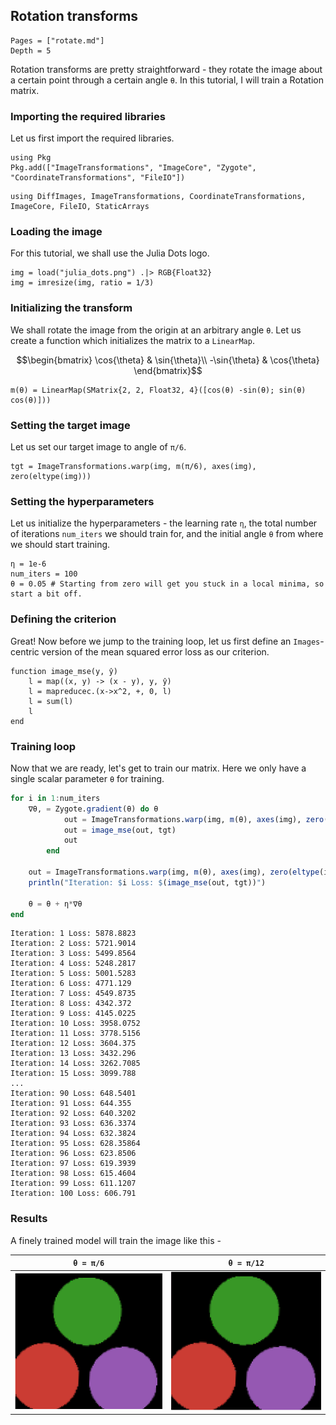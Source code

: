 ## Rotation transforms
```@contents
Pages = ["rotate.md"]
Depth = 5
```
Rotation transforms are pretty straightforward - they rotate the image about a certain point through a certain angle `θ`.
In this tutorial, I will train a Rotation matrix.

### Importing the required libraries

Let us first import the required libraries.
```@setup rot
using Pkg
Pkg.add(["ImageTransformations", "ImageCore", "Zygote", "CoordinateTransformations", "FileIO"])
```
```@repl rot
using DiffImages, ImageTransformations, CoordinateTransformations, ImageCore, FileIO, StaticArrays
```

### Loading the image
For this tutorial, we shall use the Julia Dots logo.
```@example rot
img = load("julia_dots.png") .|> RGB{Float32}
img = imresize(img, ratio = 1/3)
```

### Initializing the transform
We shall rotate the image from the origin at an arbitrary angle `θ`. Let us create a function which initializes the matrix to a `LinearMap`.
```math
\begin{bmatrix}
\cos{\theta} & \sin{\theta}\\
-\sin{\theta} & \cos{\theta}
\end{bmatrix}
```

```@repl rot
m(θ) = LinearMap(SMatrix{2, 2, Float32, 4}([cos(θ) -sin(θ); sin(θ) cos(θ)]))
```

### Setting the target image
Let us set our target image to angle of `π/6`. 

```@example rot
tgt = ImageTransformations.warp(img, m(π/6), axes(img), zero(eltype(img)))
```

### Setting the hyperparameters
Let us initialize the hyperparameters - the learning rate `η`, the total number of iterations `num_iters` we should train for, and the initial angle `θ` from where we should start training.
```@repl rot
η = 1e-6
num_iters = 100
θ = 0.05 # Starting from zero will get you stuck in a local minima, so start a bit off.
```

### Defining the criterion
Great! Now before we jump to the training loop, let us first define an `Images`-centric version of the mean squared error loss as our criterion.
```@repl rot
function image_mse(y, ŷ)
    l = map((x, y) -> (x - y), y, ŷ)
    l = mapreducec.(x->x^2, +, 0, l)
    l = sum(l)
    l
end
```

### Training loop
Now that we are ready, let's get to train our matrix. Here we only have a single scalar parameter `θ` for training.
```julia
for i in 1:num_iters
    ∇θ, = Zygote.gradient(θ) do θ
            out = ImageTransformations.warp(img, m(θ), axes(img), zero(eltype(img)))
            out = image_mse(out, tgt)
            out
        end

    out = ImageTransformations.warp(img, m(θ), axes(img), zero(eltype(img)))
    println("Iteration: $i Loss: $(image_mse(out, tgt))")

    θ = θ + η*∇θ
end
```
```
Iteration: 1 Loss: 5878.8823
Iteration: 2 Loss: 5721.9014
Iteration: 3 Loss: 5499.8564
Iteration: 4 Loss: 5248.2817
Iteration: 5 Loss: 5001.5283
Iteration: 6 Loss: 4771.129
Iteration: 7 Loss: 4549.8735
Iteration: 8 Loss: 4342.372
Iteration: 9 Loss: 4145.0225
Iteration: 10 Loss: 3958.0752
Iteration: 11 Loss: 3778.5156
Iteration: 12 Loss: 3604.375
Iteration: 13 Loss: 3432.296
Iteration: 14 Loss: 3262.7085
Iteration: 15 Loss: 3099.788
...
Iteration: 90 Loss: 648.5401
Iteration: 91 Loss: 644.355
Iteration: 92 Loss: 640.3202
Iteration: 93 Loss: 636.3374
Iteration: 94 Loss: 632.3824
Iteration: 95 Loss: 628.35864
Iteration: 96 Loss: 623.8506
Iteration: 97 Loss: 619.3939
Iteration: 98 Loss: 615.4604
Iteration: 99 Loss: 611.1207
Iteration: 100 Loss: 606.791
```

### Results
A finely trained model will train the image like this -

| `θ = π/6` | `θ = π/12` |
|-------------|-------------|
| ![π/6](pi_6.gif) | ![π/12](pi_12.gif) |
